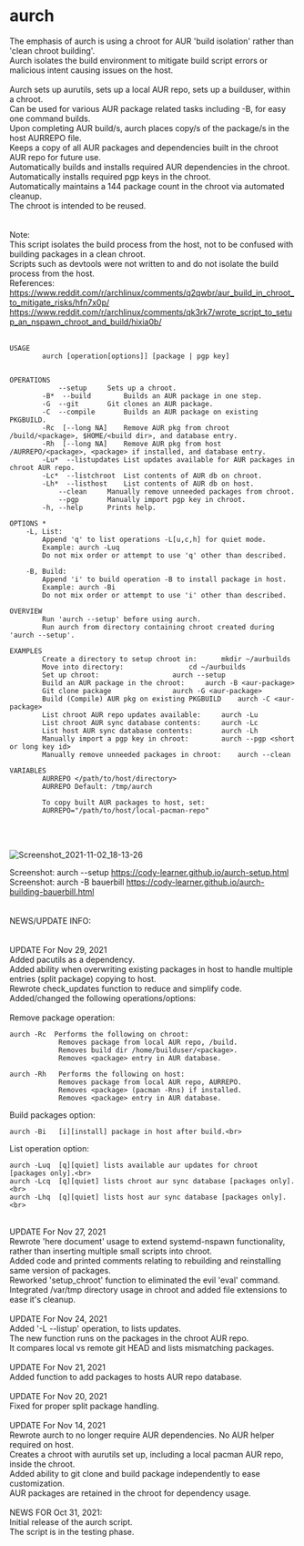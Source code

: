 # aurch

The emphasis of aurch is using a chroot for AUR 'build isolation' rather than 'clean chroot building'.  <br>
Aurch isolates the build environment to mitigate build script errors or malicious intent causing issues on the host. <br>
<br>
Aurch sets up aurutils, sets up a local AUR repo, sets up a builduser, within a chroot. <br>
Can be used for various AUR package related tasks including -B, for easy one command builds. <br>
Upon completing AUR build/s, aurch places copy/s of the package/s in the host AURREPO file. <br>
Keeps a copy of all AUR packages and dependencies built in the chroot AUR repo for future use. <br>
Automatically builds and installs required AUR dependencies in the chroot. <br>
Automatically installs required pgp keys in the chroot. <br>
Automatically maintains a 144 package count in the chroot via automated cleanup. <br>
The chroot is intended to be reused. <br>
<br>
<br>
Note: <br>
This script isolates the build process from the host, not to be confused with building packages in a clean chroot. <br>
Scripts such as devtools were not written to and do not isolate the build process from the host. <br>
References: <br>
 https://www.reddit.com/r/archlinux/comments/q2qwbr/aur_build_in_chroot_to_mitigate_risks/hfn7x0p/ <br>
 https://www.reddit.com/r/archlinux/comments/qk3rk7/wrote_script_to_setup_an_nspawn_chroot_and_build/hixia0b/ <br>
<br>
    
    USAGE
    		aurch [operation[options]] [package | pgp key]
    
    
    OPERATIONS 
    		    --setup		Sets up a chroot.
    		-B*  --build		Builds an AUR package in one step.
    		-G  --git		Git clones an AUR package.
    		-C  --compile		Builds an AUR package on existing PKGBUILD.
    		-Rc  [--long NA]	Remove AUR pkg from chroot /build/<package>, $HOME/<build dir>, and database entry.
    		-Rh  [--long NA]	Remove AUR pkg from host /AURREPO/<package>, <package> if installed, and database entry.
    		-Lu*  --listupdates	List updates available for AUR packages in chroot AUR repo.
    		-Lc*  --listchroot	List contents of AUR db on chroot.
    		-Lh*  --listhost	List contents of AUR db on host.
    		    --clean		Manually remove unneeded packages from chroot.
    		    --pgp		Manually import pgp key in chroot.
    		-h, --help		Prints help.
    
    OPTIONS *
    	-L, List:
    		Append 'q' to list operations -L[u,c,h] for quiet mode.
    		Example: aurch -Luq
    		Do not mix order or attempt to use 'q' other than described.
    
    	-B, Build:
    		Append 'i' to build operation -B to install package in host.
    		Example: aurch -Bi
    		Do not mix order or attempt to use 'i' other than described.
    
    OVERVIEW
    		Run 'aurch --setup' before using aurch.
    		Run aurch from directory containing chroot created during 'aurch --setup'.
    
    EXAMPLES
    		Create a directory to setup chroot in:		mkdir ~/aurbuilds
    		Move into directory:				cd ~/aurbuilds
    		Set up chroot:					aurch --setup		 
    		Build an AUR package in the chroot:		aurch -B <aur-package>
    		Git clone package				aurch -G <aur-package>
    		Build (Compile) AUR pkg on existing PKGBUILD	aurch -C <aur-package>
    		List chroot AUR repo updates available:		aurch -Lu
    		List chroot AUR sync database contents:		aurch -Lc
    		List host AUR sync database contents:		aurch -Lh
    		Manually import a pgp key in chroot:		aurch --pgp <short or long key id>
    		Manually remove unneeded packages in chroot:	aurch --clean
    
    VARIABLES
    		AURREPO </path/to/host/directory>
    		AURREPO Default: /tmp/aurch
    
    		To copy built AUR packages to host, set:
    		AURREPO="/path/to/host/local-pacman-repo"
    
<br>
<br>

![Screenshot_2021-11-02_18-13-26](https://user-images.githubusercontent.com/36802396/140189725-9f30c9dc-b071-447c-9cd9-a2c177ac3371.png)

Screenshot: aurch --setup	 https://cody-learner.github.io/aurch-setup.html <br>
Screenshot: aurch -B bauerbill	 https://cody-learner.github.io/aurch-building-bauerbill.html <br>
<br>
<br>
NEWS/UPDATE INFO:<br>
<br>
<br>
UPDATE For  Nov 29, 2021 <br>
Added pacutils as a dependency.<br>
Added ability when overwriting existing packages in host to handle multiple entries (split package) copying to host.<br>
Rewrote check_updates function to reduce and simplify code.<br>
Added/changed the following operations/options:<br>
<br>
Remove package operation:<br>

    aurch -Rc  Performs the following on chroot:
    			Removes package from local AUR repo, /build.
    			Removes build dir /home/builduser/<package>.
    			Removes <package> entry in AUR database.
    
    aurch -Rh	Performs the following on host:
    			Removes package from local AUR repo, AURREPO.
    			Removes <package> (pacman -Rns) if installed.
    			Removes <package> entry in AUR database.

Build packages option:<br>

    aurch -Bi	[i][install] package in host after build.<br>

List operation option:<br>

    aurch -Luq	[q][quiet] lists available aur updates for chroot [packages only].<br>
    aurch -Lcq	[q][quiet] lists chroot aur sync database [packages only].<br>
    aurch -Lhq	[q][quiet] lists host aur sync database [packages only].<br>

<br>
UPDATE For  Nov 27, 2021 <br>
Rewrote 'here document' usage to extend systemd-nspawn functionality, rather than inserting multiple small scripts into chroot. <br>
Added code and printed comments relating to rebuilding and reinstalling same version of packages. <br>
Reworked 'setup_chroot' function to eliminated the evil 'eval' command. <br>
Integrated /var/tmp directory usage in chroot and added file extensions to ease it's cleanup. <br>
<br>
UPDATE For  Nov 24, 2021 <br>
Added '-L  --listup' operation, to lists updates. <br>
The new function runs on the packages in the chroot AUR repo. <br>
It compares local vs remote git HEAD and lists mismatching packages. <br>
<br>
UPDATE For  Nov 21, 2021 <br>
Added function to add packages to hosts AUR repo database.<br>
<br>
UPDATE For  Nov 20, 2021 <br>
Fixed for proper split package handling.<br>
<br>
UPDATE For  Nov 14, 2021 <br>
Rewrote aurch to no longer require AUR dependencies. No AUR helper required on host. <br>
Creates a chroot with aurutils set up, including a local pacman AUR repo, inside the chroot. <br>
Added ability to git clone and build package independently to ease customization. <br>
AUR packages are retained in the chroot for dependency usage. <br>
<br>
NEWS FOR Oct 31, 2021: <br>
Initial release of the aurch script. <br>
The script is in the testing phase. <br>
